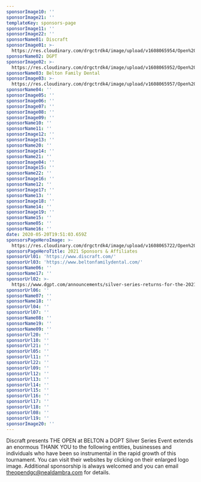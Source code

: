 ```yaml
---
sponsorImage10: ''
sponsorImage21: ''
templateKey: sponsors-page
sponsorImage11: ''
sponsorImage22: ''
sponsorName01: Discraft
sponsorImage01: >-
  https://res.cloudinary.com/drgctrdk4/image/upload/v1608065954/Open%20DGC/Sponsors/sponsor_21_1000x600_01_discraft_gxemce.jpg
sponsorName02: DGPT
sponsorImage02: >-
  https://res.cloudinary.com/drgctrdk4/image/upload/v1608065952/Open%20DGC/Sponsors/sponsor_21_1000x600_02_dgpt_gzboo8.jpg
sponsorName03: Belton Family Dental
sponsorImage03: >-
  https://res.cloudinary.com/drgctrdk4/image/upload/v1608065957/Open%20DGC/Sponsors/sponsor_21_1000x600_03_beltondental_jwzogb.jpg
sponsorName04: ''
sponsorImage05: ''
sponsorImage06: ''
sponsorImage07: ''
sponsorImage08: ''
sponsorImage09: ''
sponsorName10: ''
sponsorName11: ''
sponsorImage12: ''
sponsorImage13: ''
sponsorName20: ''
sponsorImage14: ''
sponsorName21: ''
sponsorImage04: ''
sponsorImage15: ''
sponsorName22: ''
sponsorImage16: ''
sponsorName12: ''
sponsorImage17: ''
sponsorName13: ''
sponsorImage18: ''
sponsorName14: ''
sponsorImage19: ''
sponsorName15: ''
sponsorName05: ''
sponsorName16: ''
date: 2020-05-20T19:51:03.659Z
sponsorsPageHeroImage: >-
  https://res.cloudinary.com/drgctrdk4/image/upload/v1608065722/Open%20DGC/Sponsors/banner_1920x1000_21sponsors_envztm.jpg
sponsorsPageHeroTitle: 2021 Sponsors & Affiliates
sponsorUrl01: 'https://www.discraft.com/'
sponsorUrl03: 'https://www.beltonfamilydental.com/'
sponsorName06: ''
sponsorName17: ''
sponsorUrl02: >-
  https://www.dgpt.com/announcements/silver-series-returns-for-the-2021-touring-season/
sponsorUrl06: ''
sponsorName07: ''
sponsorName18: ''
sponsorUrl04: ''
sponsorUrl07: ''
sponsorName08: ''
sponsorName19: ''
sponsorName09: ''
sponsorUrl20: ''
sponsorUrl10: ''
sponsorUrl21: ''
sponsorUrl05: ''
sponsorUrl11: ''
sponsorUrl22: ''
sponsorUrl09: ''
sponsorUrl12: ''
sponsorUrl13: ''
sponsorUrl14: ''
sponsorUrl15: ''
sponsorUrl16: ''
sponsorUrl17: ''
sponsorUrl18: ''
sponsorUrl08: ''
sponsorUrl19: ''
sponsorImage20: ''
---
```

Discraft presents THE OPEN at BELTON a DGPT Silver Series Event extends an enormous THANK YOU to the following entities, businesses and individuals who have been so instrumental in the rapid growth of this tournament. You can visit their websites by clicking on their enlarged logo image. Additional sponsorship is always welcomed and you can email <theopendgc@nealdambra.com> for details.